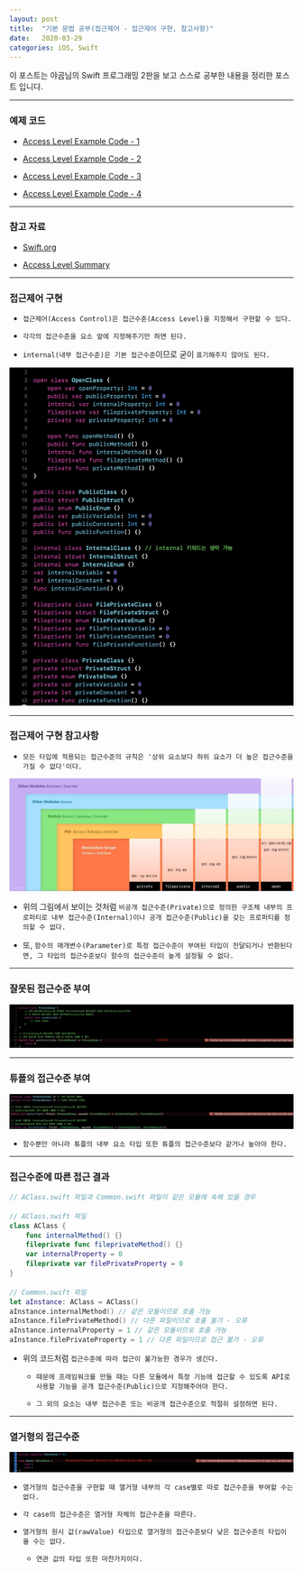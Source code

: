 ```yaml
---
layout: post
title:  "기본 문법 공부(접근제어 - 접근제어 구현, 참고사항)"
date:   2020-03-29
categories: iOS, Swift
---
```


이 포스트는 야곰님의 Swift 프로그래밍 2판을 보고 스스로 공부한 내용을 정리한 포스트 입니다.

- - -

### 예제 코드

- [Access Level Example Code - 1](https://github.com/VincentGeranium/Swift-Study/tree/master/2020-03-29-AccessControlExample.playground)

- [Access Level Example Code - 2](https://github.com/VincentGeranium/Swift-Study/tree/master/2020-03-29-AccessControlExample-2.playground)

- [Access Level Example Code - 3](https://github.com/VincentGeranium/Swift-Study/tree/master/2020-03-29-AccessControlExample-3.playground)

- [Access Level Example Code - 4](https://github.com/VincentGeranium/Swift-Study/tree/master/2020-03-29-AccessControlExample-4.playground)

- - -

### 참고 자료

- [Swift.org](https://docs.swift.org/swift-book/LanguageGuide/AccessControl.html)

- [Access Level Summary](https://vincentgeranium.github.io/ios,/swift/2020/03/28/basicSyntax-2.html)

- - -

### 접근제어 구현

- `접근제어(Access Control)은 접근수준(Access Level)을 지정해서 구현할 수 있다.`

- `각각의 접근수준을 요소 앞에 지정해주기만 하면 된다.`

- `internal(내부 접근수준)은 기본 접근수준`이므로 굳이 `표기해주지 않아도 된다.`

![AccessControlExampleImage-1](https://github.com/VincentGeranium/VincentGeranium.github.io/blob/master/assets/img/AccessControlExampleImage-1.png?raw=true)

- - -

### 접근제어 구현 참고사항

- `모든 타입에 적용되는 접근수준의 규칙은 '상위 요소보다 하위 요소가 더 높은 접근수준을 가질 수 없다'이다.`

![SwiftAccessControlImage](https://github.com/VincentGeranium/VincentGeranium.github.io/blob/master/assets/img/SwiftAccessControl.png?raw=true)

- 위의 그림에서 보이는 것처럼 `비공개 접근수준(Private)으로 정의한 구조체 내부의 프로퍼티로 내부 접근수준(Internal)이나 공개 접근수준(Public)을 갖는 프로퍼티를 정의할 수 없다.`

- 또, `함수의 매개변수(Parameter)로 특정 접근수준이 부여된 타입이 전달되거나 반환된다면, 그 타입의 접근수준보다 함수의 접근수준이 높게 설정될 수 없다.`

- - -

### 잘못된 접근수준 부여

![CannotBeDeclaredAccessLevelImage-1](https://github.com/VincentGeranium/VincentGeranium.github.io/blob/master/assets/img/CannotBeDeclaredAccessLevelImage-1.png?raw=true)

- - -

### 튜플의 접근수준 부여

![CannotBeDeclaredAccessLevelImage-2](https://github.com/VincentGeranium/VincentGeranium.github.io/blob/master/assets/img/CannotBeDeclaredAccessLevelImage-2.png?raw=true)

- `함수뿐만 아니라 튜플의 내부 요소 타입 또한 튜플의 접근수준보다 같거나 높아야 한다.`

- - -

### 접근수준에 따른 접근 결과

```swift
// AClass.swift 파일과 Common.swift 파일이 같은 모듈에 속해 있을 경우

// AClass.swift 파일
class AClass {
    func internalMethod() {}
    fileprivate func fileprivateMethod() {}
    var internalProperty = 0
    fileprivate var filePrivateProperty = 0
}

// Common.swift 파일
let aInstance: AClass = AClass()
aInstance.internalMethod() // 같은 모듈이므로 호출 가능
aInstance.filePrivateMethod() // 다른 파일이므로 호출 불가 - 오류
aInstance.internalProperty = 1 // 같은 모듈이므로 호출 가능
aInstance.filePrivateProperty = 1 // 다른 파일이므로 접근 불가 - 오류
```

- 위의 코드처럼 `접근수준에 따라 접근이 불가능한 경우가 생긴다.`

    - `때문에 프레임워크를 만들 때는 다른 모듈에서 특정 기능에 접근할 수 있도록 API로 사용할 기능을 공개 접근수준(Public)으로 지정해주어야 한다.`
    
    - `그 외의 요소는 내부 접근수준 또는 비공개 접근수준으로 적절히 설정하면 된다.`
    
- - -

### 열거형의 접근수준

![CannotBeDeclaredAccessLevelImage-3](https://github.com/VincentGeranium/VincentGeranium.github.io/blob/master/assets/img/CannotBeDeclaredAccessLevelImage-3.png?raw=true)

- `열거형의 접근수준을 구현할 때 열거형 내부의 각 case별로 따로 접근수준을 부여할 수는 없다.`

- `각 case의 접근수준은 열거형 자체의 접근수준을 따른다.`

- `열거형의 원시 값(rawValue) 타입으로 열거형의 접근수준보다 낮은 접근수준의 타입이 올 수는 없다.`

    - `연관 값의 타입 또한 마찬가지이다.`